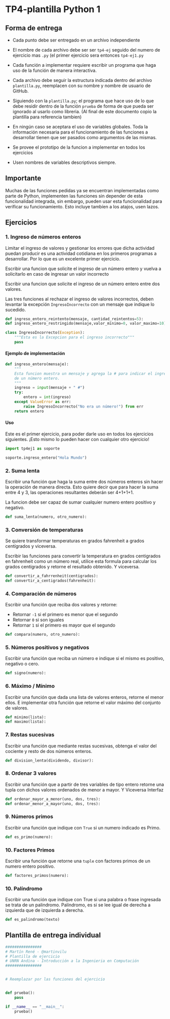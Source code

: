 # TP4-plantilla Python 1

## Forma de entrega
* Cada punto debe ser entregado en un archivo independiente

* El nombre de cada archivo debe ser ser `tp4-ej` seguido del numero de ejercicio mas `.py` (el primer ejercicio sera entonces `tp4-ej1.py`

* Cada función a implementar requiere escribir un programa que haga uso de la función de manera interactiva.

* Cada archivo debe seguir la estructura indicada dentro del archivo `plantilla.py`, reemplacen con su nombre y nombre de usuario de GitHub. 

* Siguiendo con la `plantilla.py`; el programa que hace uso de lo que  debe residir dentro de la función `prueba` de forma de que pueda ser ignorado al usarlo como libreria. (Al final de este documento copio la plantilla para referencia tambien)

* En ningún caso se aceptara el uso de variables globales. Toda la información necesaria para el funcionamiento de las funciones a desarrollar tienen que ser pasados como argumentos de las mismas.

* Se provee el prototipo de la funcion a implementar en todos los ejercicios

* Usen nombres de variables descriptivos siempre.


## Importante
Muchas de las funciones pedidas ya se encuentran implementadas como parte de Python, implementen las funciones sin depender de esta funcionalidad integrada, sin embargo, pueden usar esta funcionalidad para verificar su funcionamiento. Esto incluye tambíen a los atajos, usen lazos.

## Ejercicios
### 1. Ingreso de números enteros
Limitar el ingreso de valores y gestionar los errores que dicha actividad puedan producir es una actividad cotidiana en los primeros programas a desarrollar. Por lo que es un excelente primer ejercicio.

Escribir una funcion que solicite el ingreso de un número entero y vuelva a solicitarlo en caso de ingresar un valor incorrecto

Escribir una funcion que solicite el ingreso de un número entero entre dos valores.

Las tres funciones al rechazar el ingreso de valores incorrectos, deben levantar la excepción `IngresoIncorrecto` con un mensaje que indique lo sucedido.


``` python
def ingreso_entero_reintento(mensaje, cantidad_reintentos=5):
def ingreso_entero_restringido(mensaje,valor_minimo=0, valor_maximo=10):

class IngresoIncorrecto(Exception):
    """Esta es la Excepcion para el ingreso incorrecto"""
    pass 
```

#### Ejemplo de implementación

``` python
def ingreso_entero(mensaje):
    """
    Esta funcion muestra un mensaje y agrega la # para indicar el ingreso
    de un número entero.
    """
    ingreso = input(mensaje + " #")
    try:
        entero = int(ingreso)
    except ValueError as err:
        raise IngresoIncorrecto("No era un número!") from err
    return entero
```

#### Uso
Este es el primer ejercicio, para poder darle uso en todos los ejercicios siguientes. ¡Esto mismo lo pueden hacer con cualquier otro ejercicio!

```python
import tp4ej1 as soporte

soporte.ingreso_entero("Hola Mundo")
```

### 2. Suma lenta

Escribir una función que haga la suma entre dos números enteros sin hacer la operación de manera directa. Esto quiere decir que para hacer la suma entre 4 y 3, las operaciones resultantes deberán ser 4+1+1+1.

La funcion debe ser capaz de sumar cualquier numero entero positivo y negativo.

``` python
def suma_lenta(numero, otro_numero):
```

### 3. Conversión de temperaturas

Se quiere transformar temperaturas en grados fahrenheit a grados centígrados y viceversa.

Escribir las funciones para convertir la temperatura en grados centigrados en fahrenheit como un número real, utilice esta formula para calcular los grados centígrados y retorne el resultado obtenido. Y viceversa.

``` python
def convertir_a_fahrrenheit(centigrados):
def convertir_a_centigrados(fahrenheit):
```

### 4. Comparación de números

Escribir una función que reciba dos valores y retorne:
 * Retornar `-1` si el primero es menor que el segundo
 * Retornar `0` si son iguales
 * Retornar `1` si el primero es mayor que el segundo

``` python
def compara(numero, otro_numero):
```

### 5. Números positivos y negativos

Escribir una función que reciba un número e indique si el mismo es positivo, negativo o cero.

``` python
def signo(numero):
```

### 6. Máximo / Mínimo

Escribir una función que dada una lista de valores enteros, retorne el menor ellos. E implementar otra función que retorne el valor máximo del conjunto de valores.
``` python
def minimo(lista):
def maximo(lista):
```

### 7. Restas sucesivas
Escribir una función que mediante restas sucesivas, obtenga el valor del cociente y resto de dos números enteros.

``` python
def division_lenta(dividendo, divisor):
```

### 8. Ordenar 3 valores
Escribir una función que a partir de tres variables de tipo entero retorne una tupla con dichos valores ordenados de menor a mayor. Y Viceversa
Interfaz
``` python
def ordenar_mayor_a_menor(uno, dos, tres):
def ordenar_menor_a_mayor(uno, dos, tres):
```

### 9. Números primos
Escribir una función que indique con `True` si un numero indicado es Primo.

``` python
def es_primo(numero):
```

### 10. Factores Primos
Escribir una función que retorne una `tuple` con factores primos de un numero entero positivo.

``` python
def factores_primos(numero):
```
### 10. Palíndromo
Escribir una función que indique con True si una palabra o frase ingresada se trata de un palindromo.
Palíndromo, es si se lee igual de derecha a izquierda que de izquierda a derecha.

``` python
def es_palindromo(texto)
```

## Plantilla de entrega individual

```python
################
# Martín René - @martinvilu
# Plantilla de ejercicio
# UNRN Andina - Introducción a la Ingenieria en Computación
################


# Reemplazar por las funciones del ejercicio


def prueba():
    pass

if __name__ == "__main__":
    prueba()
```
